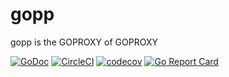 # gopp
gopp is the GOPROXY of GOPROXY

[![GoDoc](https://godoc.org/github.com/Code-Hex/gopp?status.svg)](https://godoc.org/github.com/Code-Hex/gopp) [![CircleCI](https://circleci.com/gh/Code-Hex/gopp.svg?style=svg&circle-token=b8bdd3bd2279bc65091c5bd872e7705bf0e180e3)](https://circleci.com/gh/Code-Hex/gopp) [![codecov](https://codecov.io/gh/Code-Hex/gopp/branch/master/graph/badge.svg)](https://codecov.io/gh/Code-Hex/gopp) [![Go Report Card](https://goreportcard.com/badge/github.com/Code-Hex/gopp)](https://goreportcard.com/report/github.com/Code-Hex/gopp)